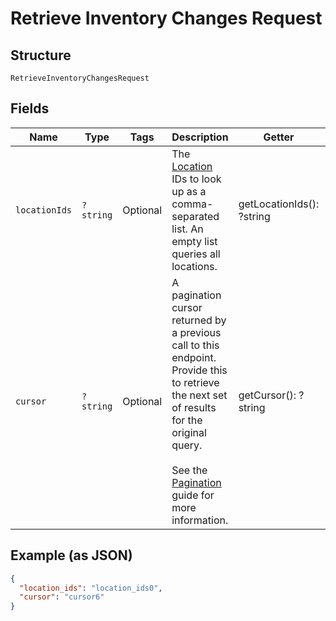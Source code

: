 
# Retrieve Inventory Changes Request

## Structure

`RetrieveInventoryChangesRequest`

## Fields

| Name | Type | Tags | Description | Getter | Setter |
|  --- | --- | --- | --- | --- | --- |
| `locationIds` | `?string` | Optional | The [Location](entity:Location) IDs to look up as a comma-separated<br>list. An empty list queries all locations. | getLocationIds(): ?string | setLocationIds(?string locationIds): void |
| `cursor` | `?string` | Optional | A pagination cursor returned by a previous call to this endpoint.<br>Provide this to retrieve the next set of results for the original query.<br><br>See the [Pagination](https://developer.squareup.com/docs/working-with-apis/pagination) guide for more information. | getCursor(): ?string | setCursor(?string cursor): void |

## Example (as JSON)

```json
{
  "location_ids": "location_ids0",
  "cursor": "cursor6"
}
```

